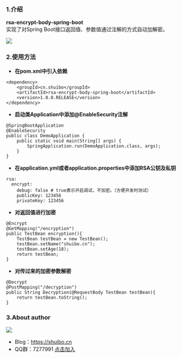 ### 1.介绍
**rsa-encrypt-body-spring-boot**  
实现了对Spring Boot接口返回值、参数值通过注解的方式自动加解密。  

 [![](https://img.shields.io/badge/Author-Bobby-ff69b4.svg)]()
### 2.使用方法
- **在pom.xml中引入依赖**

```
<dependency>
    <groupId>cn.shuibo</groupId>
    <artifactId>rsa-encrypt-body-spring-boot</artifactId>
    <version>1.0.0.RELEASE</version>
</dependency>
```
- **启动类Application中添加@EnableSecurity注解**

```
@SpringBootApplication
@EnableSecurity
public class DemoApplication {
    public static void main(String[] args) {
        SpringApplication.run(DemoApplication.class, args);
    }
}
```
- **在application.yml或者application.properties中添加RSA公钥及私钥**

```
rsa:
  encrypt:
    debug: false # true表示开启调试，不加密。（方便开发时测试）
    publicKey: 123456
    privateKey: 123456
```
- **对返回值进行加密**

```
@Encrypt
@GetMapping("/encryption")
public TestBean encryption(){
    TestBean testBean = new TestBean();
    testBean.setName("shuibo.cn");
    testBean.setAge(18);
    return testBean;
}
```
- **对传过来的加密参数解密**

```
@Decrypt
@PostMapping("/decryption")
public String Decryption(@RequestBody TestBean testBean){
    return testBean.toString();
}
```
### 3.About author
![](https://upload-images.jianshu.io/upload_images/16900722-ea645622f5811993.jpg?imageMogr2/auto-orient/strip%7CimageView2/2/w/1240)
- Blog：https://shuibo.cn
- QQ群：7277991 [点击加入](http://shang.qq.com/wpa/qunwpa?idkey=d919a3676fe81a081cf90698a55b38c162285c92ef3c7a529972f39cd7787ef9)






